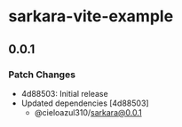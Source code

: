 # sarkara-vite-example

## 0.0.1

### Patch Changes

- 4d88503: Initial release
- Updated dependencies [4d88503]
  - @cieloazul310/sarkara@0.0.1
